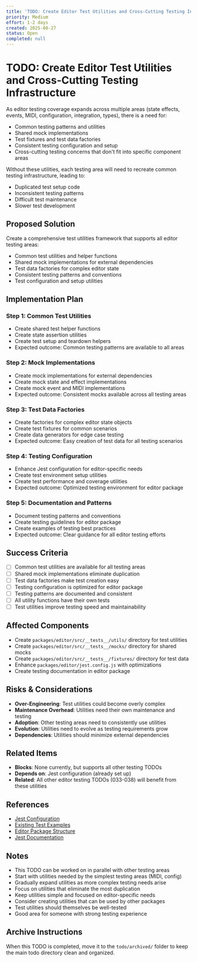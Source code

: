 ```yaml
---
title: 'TODO: Create Editor Test Utilities and Cross-Cutting Testing Infrastructure'
priority: Medium
effort: 1-2 days
created: 2025-08-27
status: Open
completed: null
---
```


# TODO: Create Editor Test Utilities and Cross-Cutting Testing Infrastructure

As editor testing coverage expands across multiple areas (state effects, events, MIDI, configuration, integration, types), there is a need for:

- Common testing patterns and utilities
- Shared mock implementations
- Test fixtures and test data factories
- Consistent testing configuration and setup
- Cross-cutting testing concerns that don't fit into specific component areas

Without these utilities, each testing area will need to recreate common testing infrastructure, leading to:
- Duplicated test setup code
- Inconsistent testing patterns
- Difficult test maintenance
- Slower test development

## Proposed Solution

Create a comprehensive test utilities framework that supports all editor testing areas:
- Common test utilities and helper functions
- Shared mock implementations for external dependencies
- Test data factories for complex editor state
- Consistent testing patterns and conventions
- Test configuration and setup utilities

## Implementation Plan

### Step 1: Common Test Utilities
- Create shared test helper functions
- Create state assertion utilities
- Create test setup and teardown helpers
- Expected outcome: Common testing patterns are available to all areas

### Step 2: Mock Implementations
- Create mock implementations for external dependencies
- Create mock state and effect implementations
- Create mock event and MIDI implementations
- Expected outcome: Consistent mocks available across all testing areas

### Step 3: Test Data Factories
- Create factories for complex editor state objects
- Create test fixtures for common scenarios
- Create data generators for edge case testing
- Expected outcome: Easy creation of test data for all testing scenarios

### Step 4: Testing Configuration
- Enhance Jest configuration for editor-specific needs
- Create test environment setup utilities
- Create test performance and coverage utilities
- Expected outcome: Optimized testing environment for editor package

### Step 5: Documentation and Patterns
- Document testing patterns and conventions
- Create testing guidelines for editor package
- Create examples of testing best practices
- Expected outcome: Clear guidance for all editor testing efforts

## Success Criteria

- [ ] Common test utilities are available for all testing areas
- [ ] Shared mock implementations eliminate duplication
- [ ] Test data factories make test creation easy
- [ ] Testing configuration is optimized for editor package
- [ ] Testing patterns are documented and consistent
- [ ] All utility functions have their own tests
- [ ] Test utilities improve testing speed and maintainability

## Affected Components

- Create `packages/editor/src/__tests__/utils/` directory for test utilities
- Create `packages/editor/src/__tests__/mocks/` directory for shared mocks
- Create `packages/editor/src/__tests__/fixtures/` directory for test data
- Enhance `packages/editor/jest.config.js` with optimizations
- Create testing documentation in editor package

## Risks & Considerations

- **Over-Engineering**: Test utilities could become overly complex
- **Maintenance Overhead**: Utilities need their own maintenance and testing
- **Adoption**: Other testing areas need to consistently use utilities
- **Evolution**: Utilities need to evolve as testing requirements grow
- **Dependencies**: Utilities should minimize external dependencies

## Related Items

- **Blocks**: None currently, but supports all other testing TODOs
- **Depends on**: Jest configuration (already set up)
- **Related**: All other editor testing TODOs (033-038) will benefit from these utilities

## References

- [Jest Configuration](packages/editor/jest.config.js)
- [Existing Test Examples](packages/editor/src/state/helpers/editor.test.ts)
- [Editor Package Structure](packages/editor/src/)
- [Jest Documentation](https://jestjs.io/docs/getting-started)

## Notes

- This TODO can be worked on in parallel with other testing areas
- Start with utilities needed by the simplest testing areas (MIDI, config)
- Gradually expand utilities as more complex testing needs arise
- Focus on utilities that eliminate the most duplication
- Keep utilities simple and focused on editor-specific needs
- Consider creating utilities that can be used by other packages
- Test utilities should themselves be well-tested
- Good area for someone with strong testing experience

## Archive Instructions

When this TODO is completed, move it to the `todo/archived/` folder to keep the main todo directory clean and organized.
